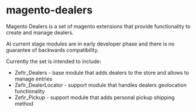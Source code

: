 magento-dealers
===============

Magento Dealers is a set of magento extensions that provide functionality to create and manage dealers.

At current stage modules are in early developer phase and there is no guarantee of backwards compatibility.

Currently the set is intended to include:
* Zefir_Dealers - base module that adds dealers to the store and allows to manage entries
* Zefir_DealerLocator - support module that handles dealers geolocation functionality
* Zefir_Pickup - support module that adds personal pickup shipping method
